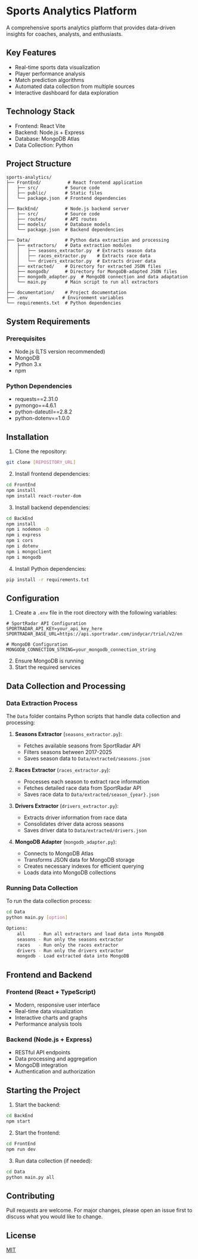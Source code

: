 # Sports Analytics Platform

A comprehensive sports analytics platform that provides data-driven insights for coaches, analysts, and enthusiasts.

## Key Features

- Real-time sports data visualization
- Player performance analysis
- Match prediction algorithms
- Automated data collection from multiple sources
- Interactive dashboard for data exploration

## Technology Stack

- Frontend: React Vite
- Backend: Node.js + Express
- Database: MongoDB Atlas
- Data Collection: Python

## Project Structure

```
sports-analytics/
├── FrontEnd/          # React frontend application
│   ├── src/          # Source code
│   ├── public/       # Static files
│   └── package.json  # Frontend dependencies
│
├── BackEnd/          # Node.js backend server
│   ├── src/          # Source code
│   ├── routes/       # API routes
│   ├── models/       # Database models
│   └── package.json  # Backend dependencies
│
├── Data/             # Python data extraction and processing
│   ├── extractors/   # Data extraction modules
│   │   ├── seasons_extractor.py  # Extracts season data
│   │   ├── races_extractor.py    # Extracts race data
│   │   └── drivers_extractor.py  # Extracts driver data
│   ├── extracted/    # Directory for extracted JSON files
│   ├── mongodb/      # Directory for MongoDB-adapted JSON files
│   ├── mongodb_adapter.py  # MongoDB connection and data adaptation
│   └── main.py       # Main script to run all extractors
│
├── documentation/    # Project documentation
├── .env             # Environment variables
└── requirements.txt  # Python dependencies
```

## System Requirements

### Prerequisites

- Node.js (LTS version recommended)
- MongoDB
- Python 3.x
- npm

### Python Dependencies
- requests==2.31.0
- pymongo==4.6.1
- python-dateutil==2.8.2
- python-dotenv==1.0.0

## Installation

1. Clone the repository:
```bash
git clone [REPOSITORY_URL]
```

2. Install frontend dependencies:
```bash
cd FrontEnd
npm install
npm install react-router-dom
```

3. Install backend dependencies:
```bash
cd BackEnd
npm install
npm i nodemon -D
npm i express
npm i cors
npm i dotenv
npm i mongoclient
npm i mongodb
```

4. Install Python dependencies:
```bash
pip install -r requirements.txt
```

## Configuration

1. Create a `.env` file in the root directory with the following variables:
```env
# SportRadar API Configuration
SPORTRADAR_API_KEY=your_api_key_here
SPORTRADAR_BASE_URL=https://api.sportradar.com/indycar/trial/v2/en

# MongoDB Configuration
MONGODB_CONNECTION_STRING=your_mongodb_connection_string
```

2. Ensure MongoDB is running
3. Start the required services

## Data Collection and Processing

### Data Extraction Process
The `Data` folder contains Python scripts that handle data collection and processing:

1. **Seasons Extractor** (`seasons_extractor.py`):
   - Fetches available seasons from SportRadar API
   - Filters seasons between 2017-2025
   - Saves season data to `Data/extracted/seasons.json`

2. **Races Extractor** (`races_extractor.py`):
   - Processes each season to extract race information
   - Fetches detailed race data from SportRadar API
   - Saves race data to `Data/extracted/season_{year}.json`

3. **Drivers Extractor** (`drivers_extractor.py`):
   - Extracts driver information from race data
   - Consolidates driver data across seasons
   - Saves driver data to `Data/extracted/drivers.json`

4. **MongoDB Adapter** (`mongodb_adapter.py`):
   - Connects to MongoDB Atlas
   - Transforms JSON data for MongoDB storage
   - Creates necessary indexes for efficient querying
   - Loads data into MongoDB collections

### Running Data Collection
To run the data collection process:

```bash
cd Data
python main.py [option]

Options:
    all     - Run all extractors and load data into MongoDB
    seasons - Run only the seasons extractor
    races   - Run only the races extractor
    drivers - Run only the drivers extractor
    mongodb - Load extracted data into MongoDB
```

## Frontend and Backend

### Frontend (React + TypeScript)
- Modern, responsive user interface
- Real-time data visualization
- Interactive charts and graphs
- Performance analysis tools

### Backend (Node.js + Express)
- RESTful API endpoints
- Data processing and aggregation
- MongoDB integration
- Authentication and authorization

## Starting the Project

1. Start the backend:
```bash
cd BackEnd
npm start
```

2. Start the frontend:
```bash
cd FrontEnd
npm run dev
```

3. Run data collection (if needed):
```bash
cd Data
python main.py all
```

## Contributing

Pull requests are welcome. For major changes, please open an issue first to discuss what you would like to change.

## License

[MIT](https://choosealicense.com/licenses/mit/)
